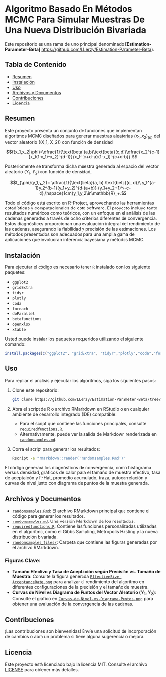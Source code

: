 # Algoritmo Basado En Métodos MCMC Para Simular Muestras De Una Nueva Distribución Bivariada

Este repositorio es una rama de uno principal denominado **[Estimation-Parameter-Beta]**(https://github.com/LLerzy/Estimation-Parameter-Beta).

## Tabla de Contenido
- [Resumen](#resumen)
- [Instalación](#instalación)
- [Uso](#uso)
- [Archivos y Documentos](#archivos-y-documentos)
- [Contribuciones](#contribuciones)
- [Licencia](#licencia)

## Resumen

Este proyecto presenta un conjunto de funciones que implementan algoritmos MCMC diseñados para generar muestras aleatorias $(x_1,x_2)_{(n)}$ del vector aleatorio \((X_1, X_2)\) con función de densidad 

$$f(x_1,x_2|\phi)=\dfrac{1}{\text{beta}(a,b)\text{beta}(c,d)}\dfrac{x_2^{c-1}[x_1(1-x_1)-x_2]^{d-1}}{x_1^{c+d-a}(1-x_1)^{c+d-b}}.$$

Posteriomente se transforma dicha muestra generada al espacio del vector aleatorio $(Y_1,Y_2)$ con función de densidad,

$$f_{\phi}(y_1,y_2)= \dfrac{1}{\text{beta}(a, b) \text{beta}(c, d)}\ y_1^{a-1}y_2^{b-1}(y_1+y_2)^{d-(a+b)} (y_1+y_2+1)^{-c-d},\hspace{1cm}y_1,y_2\in\mathbb{R}_+.$$ 

Todo el código está escrito en R-Project, aprovechando las herramientas estadísticas y computacionales de este software. El proyecto incluye tanto resultados numéricos como teóricos, con un enfoque en el análisis de las cadenas generadas a través de ocho criterios diferentes de convergencia. Estos diagnósticos proporcionan una evaluación integral del rendimiento de las cadenas, asegurando la fiabilidad y precisión de las estimaciones. Los métodos presentados son adecuados para una amplia gama de aplicaciones que involucran inferencia bayesiana y métodos MCMC.

## Instalación
Para ejecutar el código es necesario tener `R` instalado con los siguiente paquetes:
- `ggplot2`
- `gridExtra`
- `tidyr`
- `plotly`
- `coda`
- `foreach`
- `doParallel`
- `betafunctions`
- `openxlsx`
- `xtable`

Usted puede instalar los paquetes requeridos utilizando el siguiente comando:
```R
install.packages(c("ggplot2", "gridExtra", "tidyr","plotly","coda","foreach","doParallel","betafunctions","openxlsx","xtable"))
```

## Uso
Para repliar el análisis y ejecutar los algoritmos, siga los siguientes pasos:

1. Clone este repositorio:
   ```bash
   git clone https://github.com/LLerzy/Estimation-Parameter-Beta/tree/Algorithm-Sim-Samples.git
   ```
2. Abra el script de R o archivo RMarkdown en RStudio o en cualquier ambiente de desarrollo integrado (IDE) compatible:
   - Para el script que contiene las funciones principales, consulte [`requiredfunctions.R`](https://github.com/LLerzy/Estimation-Parameter-Beta/blob/Algorithm-Sim-Samples/requiredfunctions.R).
   - Alternativamente, puede ver la salida de Markdown renderizada en [`randomsamples.md`](https://github.com/LLerzy/Estimation-Parameter-Beta/blob/Algorithm-Sim-Samples/randomsamples.md).

3. Corra el script para generar los resultados:
   ```bash
   Rscript -e "rmarkdown::render('randomsamples.Rmd')"
   ```

El código generará los diagnósticos de convergencia, como histograma versus densidad, gráficos de calor para el tamaño de muestra efectivo, tasa de aceptaicón y R-Hat, promedio acumulado, traza, autocorrelación y curvas de nivel junto con diagrama de puntos de la muestra generada.

## Archivos y Documentos
- [`randomsamples.Rmd`](randomsamples.Rmd): El archivo RMarkdown principal que contiene el código para generar los resultados.
- [`randomsamples.md`](randomsamples.md): Una versión Markdown de los resultados.
- [`requiredfunctions.R`](requiredfunctions.R): Contiene las funciones personalizadas utilizadas en el algoritmo, como el Gibbs Sampling, Metropolis Hasting y la nueva distribución bivariada.
- [`randomsamples_files/`](randomsamples_files/figure-gfm): Carpeta que contiene las figuras generadas por el archivo RMarkdown.

### Figuras Clave:
- **Tamaño Efectivo y Tasa de Aceptación según Precisión vs. Tamaño de Muestra**: Consulte la figura generada [`EffectiveSize-AcceptanceRate.png`](randomsamples_files/figure-gfm/unnamed-chunk-3-1.png) para analizar el rendimiento del algoritmo en diferentes configuraciones de la precisión y el tamaño de muestra.
- **Curvas de Nivel vs Diagrama de Puntos del Vector Aleatorio $(Y_1,Y_2)$**: Consulte el gráfico en [`Curvas-de-Nivel-vs-Diagrama-Puntos.png`](randomsamples_files/figure-gfm/unnamed-chunk-14-1.png) para obtener una evaluación de la convergencia de las cadenas.

## Contribuciones
¡Las contribuciones son bienvenidas! Envíe una solicitud de incorporación de cambios o abra un problema si tiene alguna sugerencia o mejora.

## Licencia
Este proyecto está licenciado bajo la licencia MIT. Consulte el archivo [LICENSE](LICENSE) para obtener más detalles.
